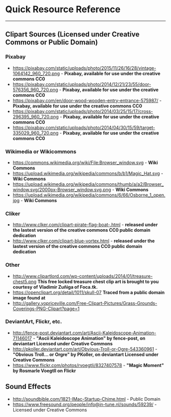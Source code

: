 # Quick Resource Reference
---
## Clipart Sources (Licensed under Creative Commons or Public Domain)
### Pixabay
* https://pixabay.com/static/uploads/photo/2015/11/26/16/28/vintage-1064142_960_720.png -  __**Pixabay, available for use under the creative commons CC0**__
* https://pixabay.com/static/uploads/photo/2014/12/21/23/55/door-576356_960_720.png -  __**Pixabay, available for use under the creative commons CC0**__
* https://pixabay.com/en/door-wood-wooden-entry-entrance-575987/ -  __**Pixabay, available for use under the creative commons CC0**__
* https://pixabay.com/static/uploads/photo/2014/03/25/15/17/cross-296395_960_720.png - __**Pixabay, available for use under the creative commons CC0**__
* https://pixabay.com/static/uploads/photo/2014/04/30/15/59/target-335029_960_720.png - __**Pixabay, available for use under the creative commons CC0**__

### Wikimedia or Wikicommons
* https://commons.wikimedia.org/wiki/File:Browser_window.svg - __**Wiki Commons**__
* https://upload.wikimedia.org/wikipedia/commons/b/b1/Magic_Hat.svg - __**Wiki Commons**__
* https://upload.wikimedia.org/wikipedia/commons/thumb/a/a2/Browser_window.svg/2000px-Browser_window.svg.png - __**Wiki Commons**__
* https://upload.wikimedia.org/wikipedia/commons/6/66/Osborne_1_open.jpg - __**Wiki Commons**__

### Cliker
* http://www.clker.com/clipart-pirate-flag-boat-.html - __released under the lastest version of the creative commons CC0 public domain dedication__
* http://www.clker.com/clipart-blue-vortex.html - __released under the lastest version of the creative commons CC0 public domain dedication__

### Other
* http://www.clipartlord.com/wp-content/uploads/2014/01/treasure-chest5.png __This free locked treasure chest clip art is brought to you courtesy of Vladimir Zuñiga of Foca.tk.__
* https://openclipart.org/detail/1011/skull-07 __Traced from a public domain image found at__ 
* http://gallery.yopriceville.com/Free-Clipart-Pictures/Grass-Grounds-Coverings-PNG-Clipart?page=1

### DeviantArt, Flickr, etc.
* http://fence-post.deviantart.com/art/Ascii-Kaleidoscope-Animation-71146017 - __"Ascii Kaleidoscope Animation" by fence-post, on deviantart Licensed under Creative Commons__
* http://pkoller.deviantart.com/art/Obvious-Troll-or-Ogre-543360961 - __"Obvious Troll... or Orgre" by PKoller, on deviantart Licensed under Creative Commons__
* https://www.flickr.com/photos/rvoegtli/8327407578 - __"Magic Moment" by Rosmarle Voegtll on Flickr__


## Sound Effects
* http://soundbible.com/1821-IMac-Startup-Chime.html - Public Domain
* https://www.freesound.org/people/info@in-tune.nl/sounds/59239/ - Licensed under Creative Commons
